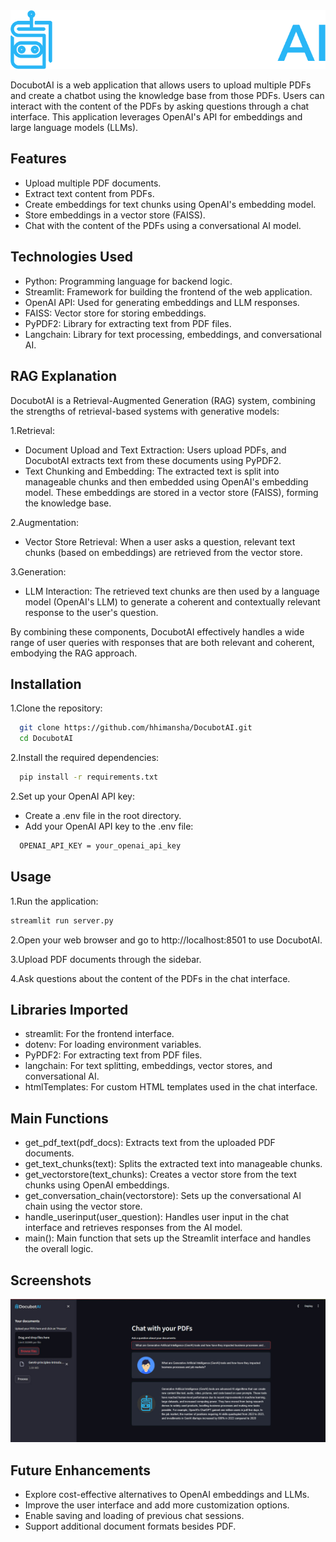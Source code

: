 
<img src="./images/DocubotAI2.png">

DocubotAI is a web application that allows users to upload multiple PDFs and create a chatbot using the knowledge base from those PDFs. Users can interact with the content of the PDFs by asking questions through a chat interface. This application leverages OpenAI's API for embeddings and large language models (LLMs).



## Features

- Upload multiple PDF documents.
- Extract text content from PDFs.
- Create embeddings for text chunks using OpenAI's embedding model.
- Store embeddings in a vector store (FAISS).
- Chat with the content of the PDFs using a conversational AI model.


## Technologies Used
- Python: Programming language for backend logic.
- Streamlit: Framework for building the frontend of the web application.
- OpenAI API: Used for generating embeddings and LLM responses.
- FAISS: Vector store for storing embeddings.
- PyPDF2: Library for extracting text from PDF files.
- Langchain: Library for text processing, embeddings, and conversational AI.

## RAG Explanation
DocubotAI is a Retrieval-Augmented Generation (RAG) system, combining the strengths of retrieval-based systems with generative models:

1.Retrieval:
- Document Upload and Text Extraction: Users upload PDFs, and DocubotAI extracts text from these documents using PyPDF2.
- Text Chunking and Embedding: The extracted text is split into manageable chunks and then embedded using OpenAI's embedding model. These embeddings are stored in a vector store (FAISS), forming the knowledge base.
  
2.Augmentation:

- Vector Store Retrieval: When a user asks a question, relevant text chunks (based on embeddings) are retrieved from the vector store.
  
3.Generation:

- LLM Interaction: The retrieved text chunks are then used by a language model (OpenAI's LLM) to generate a coherent and contextually relevant response to the user's question.

By combining these components, DocubotAI effectively handles a wide range of user queries with responses that are both relevant and coherent, embodying the RAG approach.


## Installation

1.Clone the repository:

```bash
  git clone https://github.com/hhimansha/DocubotAI.git
  cd DocubotAI
```
2.Install the required dependencies:

```bash
  pip install -r requirements.txt

```
2.Set up your OpenAI API key:
- Create a .env file in the root directory.
- Add your OpenAI API key to the .env file:

```bash
  OPENAI_API_KEY = your_openai_api_key

```
    
## Usage
1.Run the application:
```python
streamlit run server.py

```
2.Open your web browser and go to http://localhost:8501 to use DocubotAI.

3.Upload PDF documents through the sidebar.

4.Ask questions about the content of the PDFs in the chat interface.


## Libraries Imported
- streamlit: For the frontend interface.
- dotenv: For loading environment variables.
- PyPDF2: For extracting text from PDF files.
- langchain: For text splitting, embeddings, vector stores, and conversational AI.
- htmlTemplates: For custom HTML templates used in the chat interface.
## Main Functions
- get_pdf_text(pdf_docs): Extracts text from the uploaded PDF documents.
- get_text_chunks(text): Splits the extracted text into manageable chunks.
- get_vectorstore(text_chunks): Creates a vector store from the text chunks using OpenAI embeddings.
- get_conversation_chain(vectorstore): Sets up the conversational AI chain using the vector store.
- handle_userinput(user_question): Handles user input in the chat interface and retrieves responses from the AI model.
- main(): Main function that sets up the Streamlit interface and handles the overall logic.
## Screenshots

<img src="./images/ss1.jpg">


## Future Enhancements

- Explore cost-effective alternatives to OpenAI embeddings and LLMs.
- Improve the user interface and add more customization options.
- Enable saving and loading of previous chat sessions.
- Support additional document formats besides PDF.
